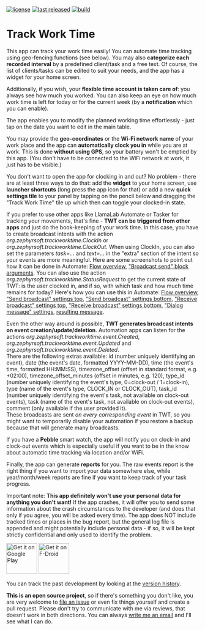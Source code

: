 [![license](https://img.shields.io/github/license/mathisdt/trackworktime.svg?style=flat)](https://github.com/mathisdt/trackworktime/blob/master/LICENSE)
[![last released](https://img.shields.io/github/release-date/mathisdt/trackworktime.svg?label=last%20released&style=flat)](https://github.com/mathisdt/trackworktime/releases)
[![build](https://github.com/mathisdt/trackworktime/actions/workflows/build.yaml/badge.svg)](https://github.com/mathisdt/trackworktime/actions/)

# Track Work Time
  
This app can track your work time easily! You can automate time tracking using geo-fencing functions (see below).
You may also **categorize each recorded interval** by a predefined client/task and a free text.
Of course, the list of clients/tasks can be edited to suit your needs, and the app has a widget for your home screen.
  
Additionally, if you wish, your **flexible time account is taken care of**: you always see how much you worked.
You can also keep an eye on how much work time is left for today or for the current week (by a **notification**
which you can enable).
  
The app enables you to modify the planned working time effortlessly - just tap on the date you want to edit in the
main table.

You may provide the **geo-coordinates** or the **Wi-Fi network name** of your work place and the app can
**automatically clock you in** while you are at work. This is done **without using GPS**, so your battery won't
be emptied by this app. (You don't have to be connected to the WiFi network at work, it just has to be visible.)

You don't want to open the app for clocking in and out? No problem - there are at least three ways to do that:
add the **widget** to your home screen, use **launcher shortcuts** (long press the app icon for that) or
add a new **quick settings tile** to your panel by tapping on the pencil below and dragging the "Track Work Time"
tile up which then can toggle your clocked-in state.

If you prefer to use other apps like LlamaLab Automate or Tasker for tracking your movements, that's fine - **TWT can
be triggered from other apps** and just do the book-keeping of your work time. In this case, you have to create
broadcast intents with the action *org.zephyrsoft.trackworktime.ClockIn* or *org.zephyrsoft.trackworktime.ClockOut*.
When using ClockIn, you can also set the parameters *task=...* and *text=...* in the "extra" section of
the intent so your events are more meaningful. Here are some screenshots to point out how it can be done in Automate:
[Flow overview](https://zephyrsoft.org/images/automate-1.png),
["Broadcast send" block arguments](https://zephyrsoft.org/images/automate-2.png).
You can also use the action *org.zephyrsoft.trackworktime.StatusRequest* to get the current state of TWT:
is the user clocked in, and if so, with which task and how much time remains for today?
Here's how you can use this in Automate:
[Flow overview](https://zephyrsoft.org/images/automate-3.png),
["Send broadcast" settings top](https://zephyrsoft.org/images/automate-4.png),
["Send broadcast" settings bottom](https://zephyrsoft.org/images/automate-5.png),
["Receive broadcast" settings top](https://zephyrsoft.org/images/automate-6.png),
["Receive broadcast" settings bottom](https://zephyrsoft.org/images/automate-7.png),
["Dialog message" settings](https://zephyrsoft.org/images/automate-8.png),
[resulting message](https://zephyrsoft.org/images/automate-9.png).

Even the other way around is possible, **TWT generates broadcast intents on event creation/update/deletion**.
Automation apps can listen for the actions *org.zephyrsoft.trackworktime.event.Created*,
*org.zephyrsoft.trackworktime.event.Updated* and *org.zephyrsoft.trackworktime.event.Deleted*.  
There are the following extras available: id (number uniquely identifying an event),
date (the event's date, formatted YYYY-MM-DD), time (the event's time, formatted HH\:MM\:SS),
timezone_offset (offset in standard format, e.g. +02:00),
timezone_offset_minutes (offset in minutes, e.g. 120),
type_id (number uniquely identifying the event's type, 0=clock-out / 1=clock-in),
type (name of the event's type, CLOCK_IN or CLOCK_OUT),
task_id (number uniquely identifying the event's task, not available on clock-out events),
task (name of the event's task, not available on clock-out events),
comment (only available if the user provided it).  
These broadcasts are sent *on every corresponding event* in TWT, so you might want to
temporarily disable your automation if you restore a backup because that will generate many broadcasts.

If you have a **Pebble** smart watch, the app will notify you on clock-in and clock-out events which is especially
useful if you want to be in the know about automatic time tracking via location and/or WiFi.
  
Finally, the app can generate **reports** for you. The raw events report is the right thing if you want to
import your data somewhere else, while year/month/week reports are fine if you want to keep track of your
task progress.

Important note: **This app definitely won't use your personal data for anything you don't want!**
If the app crashes, it will offer you to send some information about the crash circumstances to the developer
(and does that only if you agree, you will be asked every time). The app does NOT include tracked times or
places in the bug report, but the general log file is appended and might potentially include personal data -
if so, it will be kept strictly confidential and only used to identify the problem.
  
[<img src="https://play.google.com/intl/en_us/badges/images/generic/en-play-badge.png"
     alt="Get it on Google Play"
     height="80">](https://play.google.com/store/apps/details?id=org.zephyrsoft.trackworktime)
[<img src="https://fdroid.gitlab.io/artwork/badge/get-it-on.png"
     alt="Get it on F-Droid"
     height="80">](https://f-droid.org/packages/org.zephyrsoft.trackworktime/)
  
You can track the past development by looking at the [version history](https://zephyrsoft.org/trackworktime/history).  
  
**This is an open source project**, so if there's something you don't like, you are very welcome to
[file an issue](https://github.com/mathisdt/trackworktime/issues) or even fix things yourself and create a pull request.
Please don't try to communicate with me via reviews, that doesn't work in both directions.
You can always [write me an email](https://zephyrsoft.org/contact-about-me) and I'll see what I can do.
